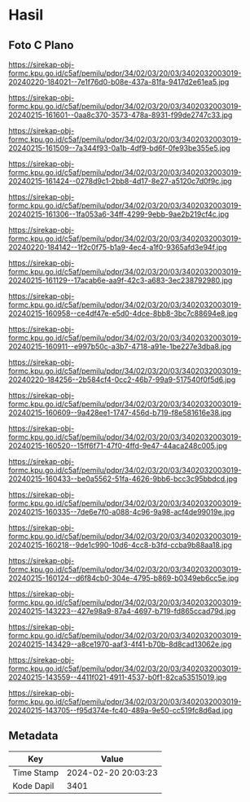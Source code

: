 # Hasil

## Foto C Plano

https://sirekap-obj-formc.kpu.go.id/c5af/pemilu/pdpr/34/02/03/20/03/3402032003019-20240220-184021--7e1f76d0-b08e-437a-81fa-9417d2e61ea5.jpg

https://sirekap-obj-formc.kpu.go.id/c5af/pemilu/pdpr/34/02/03/20/03/3402032003019-20240215-161601--0aa8c370-3573-478a-8931-f99de2747c33.jpg

https://sirekap-obj-formc.kpu.go.id/c5af/pemilu/pdpr/34/02/03/20/03/3402032003019-20240215-161509--7a344f93-0a1b-4df9-bd6f-0fe93be355e5.jpg

https://sirekap-obj-formc.kpu.go.id/c5af/pemilu/pdpr/34/02/03/20/03/3402032003019-20240215-161424--0278d9c1-2bb8-4d17-8e27-a5120c7d0f9c.jpg

https://sirekap-obj-formc.kpu.go.id/c5af/pemilu/pdpr/34/02/03/20/03/3402032003019-20240215-161306--1fa053a6-34ff-4299-9ebb-9ae2b219cf4c.jpg

https://sirekap-obj-formc.kpu.go.id/c5af/pemilu/pdpr/34/02/03/20/03/3402032003019-20240220-184142--1f2c0f75-b1a9-4ec4-a1f0-9365afd3e94f.jpg

https://sirekap-obj-formc.kpu.go.id/c5af/pemilu/pdpr/34/02/03/20/03/3402032003019-20240215-161129--17acab6e-aa9f-42c3-a683-3ec238792980.jpg

https://sirekap-obj-formc.kpu.go.id/c5af/pemilu/pdpr/34/02/03/20/03/3402032003019-20240215-160958--ce4df47e-e5d0-4dce-8bb8-3bc7c88694e8.jpg

https://sirekap-obj-formc.kpu.go.id/c5af/pemilu/pdpr/34/02/03/20/03/3402032003019-20240215-160911--e997b50c-a3b7-4718-a91e-1be227e3dba8.jpg

https://sirekap-obj-formc.kpu.go.id/c5af/pemilu/pdpr/34/02/03/20/03/3402032003019-20240220-184256--2b584cf4-0cc2-46b7-99a9-517540f0f5d6.jpg

https://sirekap-obj-formc.kpu.go.id/c5af/pemilu/pdpr/34/02/03/20/03/3402032003019-20240215-160609--9a428ee1-1747-456d-b719-f8e581616e38.jpg

https://sirekap-obj-formc.kpu.go.id/c5af/pemilu/pdpr/34/02/03/20/03/3402032003019-20240215-160520--15ff6f71-47f0-4ffd-9e47-44aca248c005.jpg

https://sirekap-obj-formc.kpu.go.id/c5af/pemilu/pdpr/34/02/03/20/03/3402032003019-20240215-160433--be0a5562-51fa-4626-9bb6-bcc3c95bbdcd.jpg

https://sirekap-obj-formc.kpu.go.id/c5af/pemilu/pdpr/34/02/03/20/03/3402032003019-20240215-160335--7de6e7f0-a088-4c96-9a98-acf4de99019e.jpg

https://sirekap-obj-formc.kpu.go.id/c5af/pemilu/pdpr/34/02/03/20/03/3402032003019-20240215-160218--9de1c990-10d6-4cc8-b3fd-ccba9b88aa18.jpg

https://sirekap-obj-formc.kpu.go.id/c5af/pemilu/pdpr/34/02/03/20/03/3402032003019-20240215-160124--d6f84cb0-304e-4795-b869-b0349eb6cc5e.jpg

https://sirekap-obj-formc.kpu.go.id/c5af/pemilu/pdpr/34/02/03/20/03/3402032003019-20240215-143223--427e98a9-87a4-4697-b719-fd865ccad79d.jpg

https://sirekap-obj-formc.kpu.go.id/c5af/pemilu/pdpr/34/02/03/20/03/3402032003019-20240215-143429--a8ce1970-aaf3-4f41-b70b-8d8cad13062e.jpg

https://sirekap-obj-formc.kpu.go.id/c5af/pemilu/pdpr/34/02/03/20/03/3402032003019-20240215-143559--4411f021-4911-4537-b0f1-82ca53515019.jpg

https://sirekap-obj-formc.kpu.go.id/c5af/pemilu/pdpr/34/02/03/20/03/3402032003019-20240215-143705--f95d374e-fc40-489a-9e50-cc519fc8d6ad.jpg


## Metadata

| Key        | Value               |
| ---------- | ------------------- |
| Time Stamp | 2024-02-20 20:03:23 |
| Kode Dapil | 3401                |



